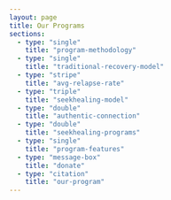 ```yaml
---
layout: page
title: Our Programs
sections:
  - type: "single"
    title: "program-methodology"
  - type: "single"
    title: "traditional-recovery-model"
  - type: "stripe"
    title: "avg-relapse-rate"
  - type: "triple"
    title: "seekhealing-model"
  - type: "double"
    title: "authentic-connection"
  - type: "double"
    title: "seekhealing-programs"
  - type: "single"
    title: "program-features"
  - type: "message-box"
    title: "donate"
  - type: "citation"
    title: "our-program"
---
```

